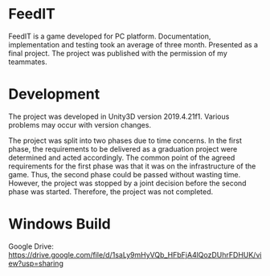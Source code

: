 # FeedIT
 FeedIT is a game developed for PC platform. Documentation, implementation and testing took an average of three month. Presented as a final project. The project was published with the permission of my teammates.


# Development
The project was developed in Unity3D version 2019.4.21f1. Various problems may occur with version changes. 

The project was split into two phases due to time concerns. In the first phase, the requirements to be delivered as a graduation project were determined and acted accordingly. The common point of the agreed requirements for the first phase was that it was on the infrastructure of the game. Thus, the second phase could be passed without wasting time. However, the project was stopped by a joint decision before the second phase was started. Therefore, the project was not completed.



# Windows Build

Google Drive: https://drive.google.com/file/d/1saLy9mHyVQb_HFbFjA4lQozDUhrFDHUK/view?usp=sharing
